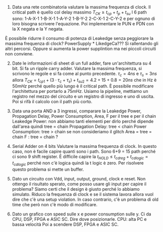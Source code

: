 1. Data una rete combinatoria valutare la massima frequenza di clock.
Il critical path è quello col delay massimo
$T_{CK} \ge t_{cp}+t_{p}+t_{su}$
I 6 path sono:
1-A-X-1
1-B-X-1
1-A-Y-2
1-B-Y-2
2-C-X-1
2-C-Y-2
e per ognuno di loro bisogna scrivere l'equazione.
Poi implementare le PUN e PDN con la X negata e la Y negata. 

È possibile ridurre il consumo di potenza di Leakedge senza peggiorare la massima frequenza di clock? 
PowerSupply * LikedgeCa??? 
Sì rallentando gli altri percorsi. Oppure si aumenta la power supplintion ma nei piccoli circuiti non conviene. 

2. Date le informazioni di sheet di un full adder, fare un'architettura su 4 bit. 
Si fa un ripple carry adder. 
Valutare la massima frequenza, si scrivono le regole e si fa come al punto precedente. 
$\tau_{c} = 4ns$ e $\tau_{s}= 3ns$ allora $T_{CK}=t_{cp1}+(3\cdot \tau_{c}+\tau_{s})+t_{su2} = 4.2 + 15 + 0.8 = 20ns$ che in Hz è $50mHz$ perché quello più lungo è il critical path.
È possibile modificare l'architettura per portarlo a $75mHz$. Usiamo la pipeline, mettiamo un registro nel mezzo del circuito e un registro di ingresso e uno di uscita.
Poi si rifà il calcolo con il path più corto.

3. Data una porta AND a 3 ingressi, comparare la Leakedge Power, Propagation Delay, Power Consumption, Area, F per il tree e per il chain 
Leakedge Power: non abbiamo tanti elementi per dirlo perché dipende dall'area quindi tree = chain
Propagation Delay: tree < chain
Power Consumption: tree > chain se non consideriamo il glitch
Area = tree = chain
F : tree = chain ?

4. Serial Adder on 4 bits
Valutare la massima frequenza di clock. In questo caso, non è facile capire quanti sono i path. Sono 6+9 = 15 path perché ci sono 9 shift register.
È difficile capire la $t_{HOLD} \le t_{cdreg}+ t_{cdlogic} = t_{cdlogic}$ perché non c'è logica quindi la t logic è zero. Per risolvere questo problema si mette un buffer.

5. Dato un circuito con Vdd, input, output, ground, clock e reset. Non ottengo il risultato sperato, come posso usare gli input per capire il problema? 
Siamo certi che il design è giusto perché lo abbiamo simulato.
Riduco la frequenza di clock e se il sistema lavora allora vuol dire che c'è una setup violation. In caso contrario, c'è un problema di old time che però non c'è modo di modificare. 

6. Dato un grafico con speed sulle x e power consumption sulle y. Ci da CPU, DSP, FPGA e ASIC SC. Dire dove posizionarle. 
CPU: alta PC e bassa velocità
Poi a scendere DSP, FPGA e ASIC SC. 

